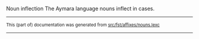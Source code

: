 Noun inflection
The Aymara language nouns inflect in cases.

* * *

<small>This (part of) documentation was generated from [src/fst/affixes/nouns.lexc](https://github.com/giellalt/lang-aym/blob/main/src/fst/affixes/nouns.lexc)</small>

---

